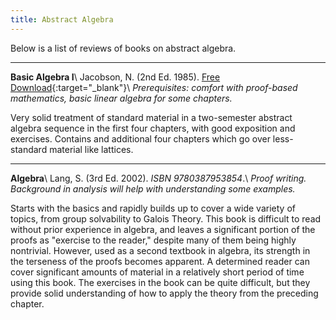 ```yaml
---
title: Abstract Algebra
---
```


Below is a list of reviews of books on abstract algebra.

---
**Basic Algebra I**\\
Jacobson, N. (2nd Ed. 1985). [Free Download](http://www.math.toronto.edu/~ila/Jacobson-Basic_algebra_I%20(1).pdf){:target="_blank"}\\
*Prerequisites: comfort with proof-based mathematics, basic linear algebra for some chapters.*

Very solid treatment of standard material in a two-semester abstract algebra sequence in the first four chapters, with good exposition and exercises. Contains and additional four chapters which go over less-standard material like lattices.

---
**Algebra**\\
Lang, S. (3rd Ed. 2002). *ISBN 9780387953854*.\\
*Proof writing. Background in analysis will help with understanding some examples.*

Starts with the basics and rapidly builds up to cover a wide variety of topics, from group solvability to Galois Theory. This book is difficult to read without prior experience in algebra, and leaves a significant portion of the proofs as "exercise to the reader," despite many of them being highly nontrivial. However, used as a second textbook in algebra, its strength in the terseness of the proofs becomes apparent. A determined reader can cover significant amounts of material in a relatively short period of time using this book. The exercises in the book can be quite difficult, but they provide solid understanding of how to apply the theory from the preceding chapter.
